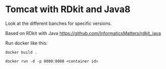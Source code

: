 # Tomcat with RDkit and Java8

Look at the different banches for specific versions.

Based on RDkit with Java https://github.com/InformaticsMatters/rdkit_java

Run docker like this:

`docker build .`

`docker run -d -p 8080:8080 <container id>`



